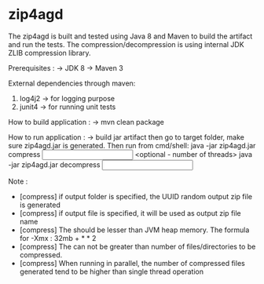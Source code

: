 # zip4agd
The zip4agd is built and tested using Java 8 and Maven to build the artifact and run the tests.
The compression/decompression is using internal JDK ZLIB compression library.

Prerequisites : 
-> JDK 8
-> Maven 3

External dependencies through maven:
1. log4j2 -> for logging purpose
2. junit4 -> for running unit tests

How to build application :
-> mvn clean package

How to run application :
-> build jar artifact then go to target folder, make sure zip4agd.jar is generated. 
Then run from cmd/shell: 
java -jar zip4agd.jar compress <input folder or file> <output folder or file> <max size in mb> <optional - number of threads>
java -jar zip4agd.jar decompress <input folder> <output folder>

Note : 
- [compress] if output folder is specified, the UUID random output zip file is generated
- [compress] if output file is specified, it will be used as output zip file name
- [compress] The <max size in mb> should be lesser than JVM heap memory. The formula for -Xmx : 32mb + <max size in mb> * <number of threads> * 2
- [compress] The <number of threads> can not be greater than number of files/directories to be compressed.
- [compress] When running in parallel, the number of compressed files generated tend to be higher than single thread operation

